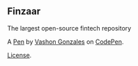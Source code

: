Finzaar
-------
The largest open-source fintech repository

A [Pen](https://codepen.io/kaped25/pen/zYLZQEZ) by [Vashon Gonzales](https://codepen.io/kaped25) on [CodePen](https://codepen.io).

[License](https://codepen.io/license/pen/zYLZQEZ).